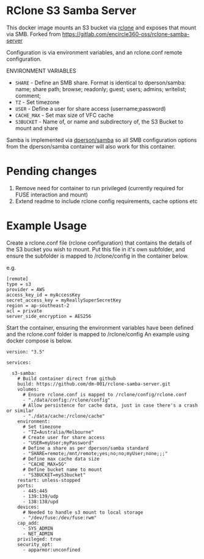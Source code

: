 # RClone S3 Samba Server
This docker image mounts an S3 bucket via [rclone](https://rclone.org) and exposes that mount via SMB.
Forked from https://gitlab.com/encircle360-oss/rclone-samba-server

Configuration is via environment variables, and an rclone.conf remote configuration.

ENVIRONMENT VARIABLES

 * `SHARE` - Define an SMB share. Format is identical to dperson/samba: name; share path; browse; readonly; guest; users; admins; writelist; comment;
 * `TZ` - Set timezone
 * `USER` - Define a user for share access (username;password)
 * `CACHE_MAX` - Set max size of VFC cache
 * `S3BUCKET` - Name of, or name and subdirectory of, the S3 Bucket to mount and share

Samba is implemented via [dperson/samba](https://github.com/dperson/samba) so all SMB configuration options from the dperson/samba container will also work for this container.


# Pending changes
1. Remove need for container to run privileged (currently required for FUSE interaction and mount)
2. Extend readme to include rclone config requirements, cache options etc

# Example Usage

Create a rclone.conf file (rclone configuration) that contains the details of the S3 bucket you wish to mount. Put this file in it's own subfolder, and ensure the subfolder is mapped to /rclone/config in the container below.

e.g.
```
[remote]
type = s3
provider = AWS
access_key_id = myAccessKey
secret_access_key = myReallySuperSecretKey
region = ap-southeast-2
acl = private
server_side_encryption = AES256
```


Start the container, ensuring the environment variables have been defined and the rclone.conf folder is mapped to /rclone/config
An example using docker compose is below.


```
version: "3.5"

services:

  s3-samba:
    # Build container direct from github
    build: https://github.com/dm-001/rclone-samba-server.git
    volumes:
      # Ensure rclone.conf is mapped to /rclone/config/rclone.conf
      - "./data/config:/rclone/config"
      # Allow persistence for cache data, just in case there's a crash or similar
      - "./data/cache:/rclone/cache"
    environment:
      # Set timezone
      - "TZ=Australia/Melbourne"
      # Create user for share access
      - "USER=myUser;myPassword"
      # Define a share as per dperson/samba standard
      - "SHARE=remote;/mnt/remote;yes;no;no;myUser;none;;;"
      # Define max cache data size
      - "CACHE_MAX=5G"
      # Define bucket name to mount
      - "S3BUCKET=myS3bucket"
    restart: unless-stopped
    ports:
      - 445:445
      - 139:139/udp
      - 138:138/upd
    devices:
      # Needed to handle s3 mount to local storage
      - "/dev/fuse:/dev/fuse:rwm"
    cap_add:
      - SYS_ADMIN
      - NET_ADMIN
    privileged: true
    security_opt:
      - apparmor:unconfined
```
